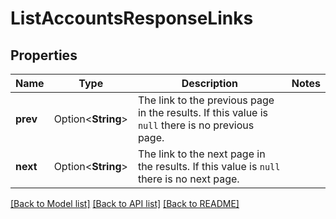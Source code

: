 # ListAccountsResponseLinks

## Properties

Name | Type | Description | Notes
------------ | ------------- | ------------- | -------------
**prev** | Option<**String**> | The link to the previous page in the results. If this value is `null` there is no previous page.  | 
**next** | Option<**String**> | The link to the next page in the results. If this value is `null` there is no next page.  | 

[[Back to Model list]](../README.md#documentation-for-models) [[Back to API list]](../README.md#documentation-for-api-endpoints) [[Back to README]](../README.md)


